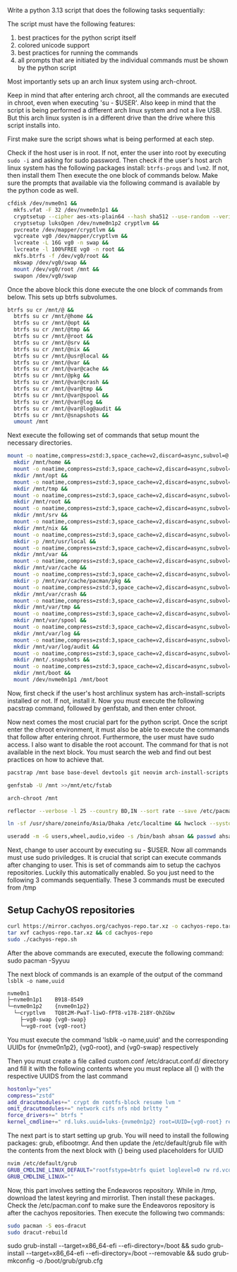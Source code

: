 Write a python 3.13 script that does the following tasks sequentially:

The script must have the following features:

1. best practices for the python script itself
2. colored unicode support
3. best practices for running the commands
4. all prompts that are initiated by the individual commands must be shown by the python script

Most importantly sets up an arch linux system using arch-chroot.

Keep in mind that after entering arch chroot, all the commands are executed in chroot, even when executing 'su - $USER'. Also keep in mind that the script is being performed a different arch linux system and not a live USB. But this arch linux systen is in a different drive than the drive where this script installs into.

First make sure the script shows what is being performed at each step.

Check if the host user is in root. If not, enter the user into root by executing `sudo -i` and asking for sudo password. Then check if the user's host arch linux system has the following packages install: `btrfs-progs` and `lvm2`. If not, then install them Then execute the one block of commands below. Make sure the prompts that available via the following command is available by the python code as well.

```bash
cfdisk /dev/nvme0n1 &&
  mkfs.vfat -F 32 /dev/nvme0n1p1 &&
  cryptsetup --cipher aes-xts-plain64 --hash sha512 --use-random --verify-passphrase luksFormat /dev/nvme0n1p2 &&
  cryptsetup luksOpen /dev/nvme0n1p2 cryptlvm &&
  pvcreate /dev/mapper/cryptlvm &&
  vgcreate vg0 /dev/mapper/cryptlvm &&
  lvcreate -L 16G vg0 -n swap &&
  lvcreate -l 100%FREE vg0 -n root &&
  mkfs.btrfs -f /dev/vg0/root &&
  mkswap /dev/vg0/swap &&
  mount /dev/vg0/root /mnt &&
  swapon /dev/vg0/swap
```

Once the above block this done execute the one block of commands from below. This sets up btrfs subvolumes.

```bash
btrfs su cr /mnt/@ &&
  btrfs su cr /mnt/@home &&
  btrfs su cr /mnt/@opt &&
  btrfs su cr /mnt/@tmp &&
  btrfs su cr /mnt/@root &&
  btrfs su cr /mnt/@srv &&
  btrfs su cr /mnt/@nix &&
  btrfs su cr /mnt/@usr@local &&
  btrfs su cr /mnt/@var &&
  btrfs su cr /mnt/@var@cache &&
  btrfs su cr /mnt/@pkg &&
  btrfs su cr /mnt/@var@crash &&
  btrfs su cr /mnt/@var@tmp &&
  btrfs su cr /mnt/@var@spool &&
  btrfs su cr /mnt/@var@log &&
  btrfs su cr /mnt/@var@log@audit &&
  btrfs su cr /mnt/@snapshots &&
  umount /mnt
```

Next execute the following set of commands that setup mount the necessary directories.

```bash
mount -o noatime,compress=zstd:3,space_cache=v2,discard=async,subvol=@ /dev/vg0/root /mnt &&
  mkdir /mnt/home &&
  mount -o noatime,compress=zstd:3,space_cache=v2,discard=async,subvol=@home /dev/vg0/root /mnt/home &&
  mkdir /mnt/opt &&
  mount -o noatime,compress=zstd:3,space_cache=v2,discard=async,subvol=@opt /dev/vg0/root /mnt/opt &&
  mkdir /mnt/tmp &&
  mount -o noatime,compress=zstd:3,space_cache=v2,discard=async,subvol=@tmp /dev/vg0/root /mnt/tmp
  mkdir /mnt/root &&
  mount -o noatime,compress=zstd:3,space_cache=v2,discard=async,subvol=@root /dev/vg0/root /mnt/root &&
  mkdir /mnt/srv &&
  mount -o noatime,compress=zstd:3,space_cache=v2,discard=async,subvol=@srv /dev/vg0/root /mnt/srv &&
  mkdir /mnt/nix &&
  mount -o noatime,compress=zstd:3,space_cache=v2,discard=async,subvol=@nix /dev/vg0/root /mnt/nix &&
  mkdir -p /mnt/usr/local &&
  mount -o noatime,compress=zstd:3,space_cache=v2,discard=async,subvol=@usr@local /dev/vg0/root /mnt/usr/local &&
  mkdir /mnt/var &&
  mount -o noatime,compress=zstd:3,space_cache=v2,discard=async,subvol=@var /dev/vg0/root /mnt/var &&
  mkdir /mnt/var/cache &&
  mount -o noatime,compress=zstd:3,space_cache=v2,discard=async,subvol=@var@cache /dev/vg0/root /mnt/var/cache &&
  mkdir -p /mnt/var/cache/pacman/pkg &&
  mount -o noatime,compress=zstd:3,space_cache=v2,discard=async,subvol=@pkg /dev/vg0/root /mnt/var/cache/pacman/pkg
  mkdir /mnt/var/crash &&
  mount -o noatime,compress=zstd:3,space_cache=v2,discard=async,subvol=@var@crash /dev/vg0/root /mnt/var/crash &&
  mkdir /mnt/var/tmp &&
  mount -o noatime,compress=zstd:3,space_cache=v2,discard=async,subvol=@var@tmp /dev/vg0/root /mnt/var/tmp &&
  mkdir /mnt/var/spool &&
  mount -o noatime,compress=zstd:3,space_cache=v2,discard=async,subvol=@var@spool /dev/vg0/root /mnt/var/spool &&
  mkdir /mnt/var/log &&
  mount -o noatime,compress=zstd:3,space_cache=v2,discard=async,subvol=@var@log /dev/vg0/root /mnt/var/log &&
  mkdir /mnt/var/log/audit &&
  mount -o noatime,compress=zstd:3,space_cache=v2,discard=async,subvol=@var@log@audit /dev/vg0/root /mnt/var/log/audit &&
  mkdir /mnt/.snapshots &&
  mount -o noatime,compress=zstd:3,space_cache=v2,discard=async,subvol=@snapshots /dev/vg0/root /mnt/.snapshots &&
  mkdir /mnt/boot &&
  mount /dev/nvme0n1p1 /mnt/boot
```

Now, first check if the user's host archlinux system has arch-install-scripts installed or not. If not, install it. Now you must execute the following pacstrap command, followed by genfstab, and then enter chroot.

Now next comes the most crucial part for the python script. Once the script enter the chroot environment, it must also be able to execute the commands that follow after entering chroot. Furthermore, the user must have sudo access. I also want to disable the root account. The command for that is not available in the next block. You must search the web and find out best practices on how to achieve that.

```bash
pacstrap /mnt base base-devel devtools git neovim arch-install-scripts reflector dracut yay python-pyalpm python-requests wget

genfstab -U /mnt >>/mnt/etc/fstab

arch-chroot /mnt

reflector --verbose -l 25 --country BD,IN --sort rate --save /etc/pacman.d/mirrorlist

ln -sf /usr/share/zoneinfo/Asia/Dhaka /etc/localtime && hwclock --systohc && nvim /etc/locale.gen && locale-gen && echo "LANG=en_US.UTF-8" >>/etc/locale.conf

useradd -m -G users,wheel,audio,video -s /bin/bash ahsan && passwd ahsan
```

Next, change to user account by executing su - $USER. Now all commands must use sudo priviledges. It is crucial that script can execute commands after changing to user. This is set of commands aim to setup the cachyos repositories. Luckily this automatically enabled. So you just need to the following 3 commands sequentially. These 3 commands must be executed from /tmp

## Setup CachyOS repositories

```sh
curl https://mirror.cachyos.org/cachyos-repo.tar.xz -o cachyos-repo.tar.xz
tar xvf cachyos-repo.tar.xz && cd cachyos-repo
sudo ./cachyos-repo.sh
```

After the above commands are executed, execute the following command: sudo pacman -Syyuu

The next block of commands is an example of the output of the command `lsblk -o name,uuid`

```sh
nvme0n1
├─nvme0n1p1    B918-8549
└─nvme0n1p2    {nvme0n1p2}
  └─cryptlvm   TQ8t2M-PwaT-liwO-fPT8-v178-218Y-QhZGbw
    ├─vg0-swap {vg0-swap}
    └─vg0-root {vg0-root}
```

You must execute the command 'lsblk -o name,uuid' and the corresponding UUIDs for {nvme0n1p2}, {vg0-root}, and {vg0-swap} respectively

Then you must create a file called custom.conf /etc/dracut.conf.d/ directory and fill it with the following contents where you must replace all {} with the respective UUIDS from the last command

```sh
hostonly="yes"
compress="zstd"
add_dracutmodules+=" crypt dm rootfs-block resume lvm "
omit_dracutmodules+=" network cifs nfs nbd brltty "
force_drivers+=" btrfs "
kernel_cmdline+=" rd.luks.uuid=luks-{nvme0n1p2} root=UUID={vg0-root} resume=UUID={vg0-swap} rd.lvm.lv=vg0/swap rd.lvm.lv=vg0/root "
```

The next part is to start setting up grub. You will need to install the following packages: grub, efibootmgr. And then update the /etc/default/grub file with the contents from the next block with {} being used placeholders for UUID

```sh
nvim /etc/default/grub
GRUB_CMDLINE_LINUX_DEFAULT="rootfstype=btrfs quiet loglevel=0 rw rd.vconsole.keymap=us rd.luks.uuid=luks-{nvme0n1p2} root=UUID={vg0-root} resume=UUID={vg0-swap} rd.lvm.lv=vg0/swap rd.lvm.lv=vg0/root"
GRUB_CMDLINE_LINUX=""
```

Now, this part involves setting the Endeavoros repository. While in /tmp, download the latest keyring and mirrorlist. Then install these packages. Check the /etc/pacman.conf to make sure the Endeavoros repository is after the cachyos repositories. Then execute the following two commands:

```sh
sudo pacman -S eos-dracut
sudo dracut-rebuild
```

sudo grub-install --target=x86_64-efi --efi-directory=/boot && sudo grub-install --target=x86_64-efi --efi-directory=/boot --removable && sudo grub-mkconfig -o /boot/grub/grub.cfg
